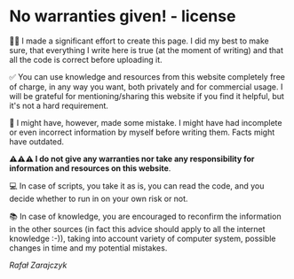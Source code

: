 # No warranties given! - license

:man_technologist: I made a significant effort to create this page. I did my best to make sure, that
everything I write here is true (at the moment of writing) and that all the code
is correct before uploading it. 

:white_check_mark: You can use knowledge and resources from this website completely free of charge,
in any way you want, both privately and for commercial usage.
I will be grateful for mentioning/sharing this website if you find it helpful,
but it's not a hard requirement.

:stop_sign: I might have, however, made some mistake. I might have had incomplete or even incorrect
information by myself before writing them. Facts might have outdated.

**:warning::warning::warning: I do not give any warranties nor take any responsibility for information and resources
on this website**. 

:computer: In case of scripts, you take it as is, you can read the code, and you
decide whether to run in on your own risk or not.

:books: In case of knowledge, you are encouraged to reconfirm the information in the other sources
(in fact this advice should apply to all the internet knowledge :-)), taking into
account variety of computer system, possible changes in time and my potential mistakes.

_Rafał Zarajczyk_


